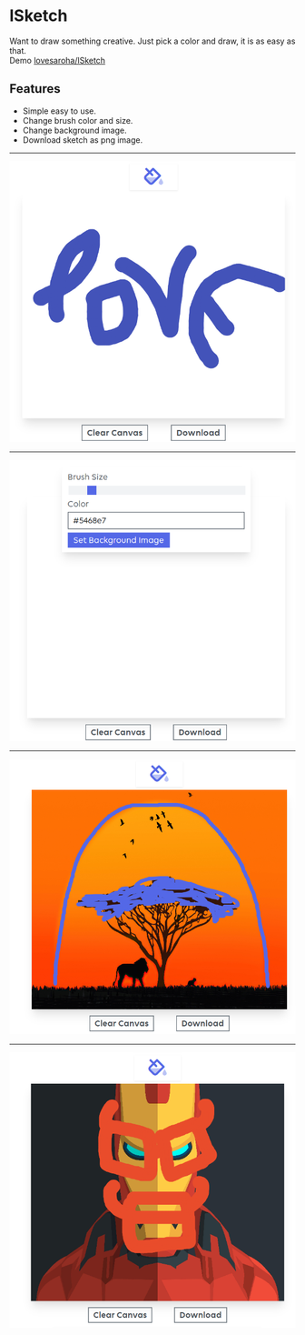 # lSketch
Want to draw something creative. Just pick a color and draw, it is as easy as that.<br>
Demo [lovesaroha/lSketch](https://js.lovesaroha.com/lSketch)

## Features
- Simple easy to use.
- Change brush color and size.
- Change background image.
- Download sketch as png image.

---
![image](https://raw.githubusercontent.com/lovesaroha/gimages/main/94.png)

---
![image](https://raw.githubusercontent.com/lovesaroha/gimages/main/95.png)

---
![image](https://raw.githubusercontent.com/lovesaroha/gimages/main/96.png)

---
![image](https://raw.githubusercontent.com/lovesaroha/gimages/main/97.png)


